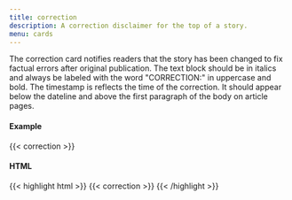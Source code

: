```yaml
---
title: correction
description: A correction disclaimer for the top of a story.
menu: cards
---
```


The correction card notifies readers that the story has been changed to fix factual errors after original publication. The text block should be in italics and always be labeled with the word "CORRECTION:" in uppercase and bold. The timestamp is reflects the time of the correction. It should appear below the dateline and above the first paragraph of the body on article pages.

#### Example
{{< correction >}}

#### HTML
{{< highlight html >}}
{{< correction >}}
{{< /highlight >}}

